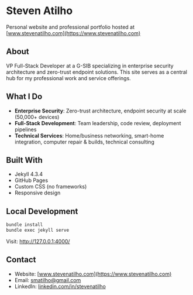 # Steven Atilho

Personal website and professional portfolio hosted at [www.stevenatilho.com](https://www.stevenatilho.com)

## About

VP Full-Stack Developer at a G-SIB specializing in enterprise security architecture and zero-trust endpoint solutions. This site serves as a central hub for my professional work and service offerings.

## What I Do

- **Enterprise Security**: Zero-trust architecture, endpoint security at scale (50,000+ devices)
- **Full-Stack Development**: Team leadership, code review, deployment pipelines
- **Technical Services**: Home/business networking, smart-home integration, computer repair & builds, technical consulting

## Built With

- Jekyll 4.3.4
- GitHub Pages
- Custom CSS (no frameworks)
- Responsive design

## Local Development

```bash
bundle install
bundle exec jekyll serve
```

Visit: http://127.0.0.1:4000/

## Contact

- Website: [www.stevenatilho.com](https://www.stevenatilho.com)
- Email: smatilho@gmail.com
- LinkedIn: [linkedin.com/in/stevenatilho](https://linkedin.com/in/stevenatilho)